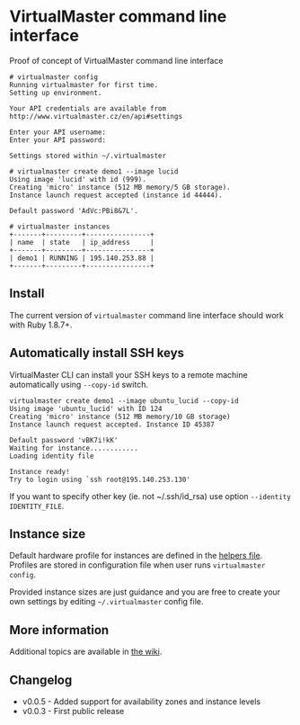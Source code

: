 # VirtualMaster command line interface

Proof of concept of VirtualMaster command line interface

    # virtualmaster config
    Running virtualmaster for first time.
    Setting up environment.

    Your API credentials are available from http://www.virtualmaster.cz/en/api#settings

    Enter your API username:
    Enter your API password:

    Settings stored within ~/.virtualmaster

    # virtualmaster create demo1 --image lucid
    Using image 'lucid' with id (999).
    Creating 'micro' instance (512 MB memory/5 GB storage).
    Instance launch request accepted (instance id 44444).

    Default password 'AdVc:PBi8&7L'.

    # virtualmaster instances
    +-------+---------+----------------+
    | name  | state   | ip_address     |
    +-------+---------+----------------+
    | demo1 | RUNNING | 195.140.253.88 |
    +-------+---------+----------------+

## Install

The current version of `virtualmaster` command line interface should work with Ruby 1.8.7+.

## Automatically install SSH keys

VirtualMaster CLI can install your SSH keys to a remote machine automatically using `--copy-id` switch.


	virtualmaster create demo1 --image ubuntu_lucid --copy-id 
	Using image 'ubuntu_lucid' with ID 124
	Creating 'micro' instance (512 MB memory/10 GB storage)
	Instance launch request accepted. Instance ID 45387

	Default password 'vBK7i!kK'
	Waiting for instance............
	Loading identity file

	Instance ready!
	Try to login using `ssh root@195.140.253.130'
	
If you want to specify other key (ie. not ~/.ssh/id\_rsa) use option `--identity IDENTITY_FILE`.

## Instance size

Default hardware profile for instances are defined in the [helpers file](https://github.com/Virtualmaster/virtualmaster-cli/blob/master/lib/vmaster/helpers.rb). Profiles are stored in configuration file when user runs `virtualmaster config`.

Provided instance sizes are just guidance and you are free to create your own settings by editing `~/.virtualmaster` config file.


## More information	

Additional topics are available in [the wiki](https://github.com/Virtualmaster/virtualmaster-cli/wiki).

## Changelog

* v0.0.5 - Added support for availability zones and instance levels
* v0.0.3 - First public release
